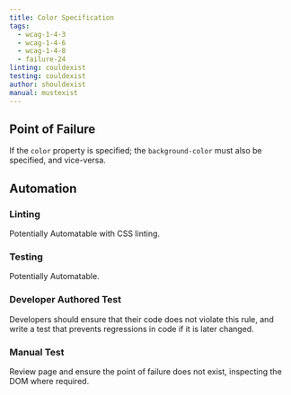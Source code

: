 ```yaml
---
title: Color Specification
tags: 
  - wcag-1-4-3
  - wcag-1-4-6
  - wcag-1-4-8
  - failure-24
linting: couldexist
testing: couldexist
author: shouldexist
manual: mustexist
---
```


## Point of Failure
If the `color` property is specified; the `background-color` must also be specified, and vice-versa.

## Automation

### Linting
Potentially Automatable with CSS linting.

### Testing
Potentially Automatable.

### Developer Authored Test
Developers should ensure that their code does not violate this rule, and write a test that prevents regressions in code if it is later changed.

### Manual Test
Review page and ensure the point of failure does not exist, inspecting the DOM where required.